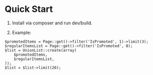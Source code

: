 # Quick Start

1. Install via composer and run dev/build.

2. Example:
```
$promotedItems = Page::get()->filter('IsPromoted', 1)->limit(3);
$regularItemsList = Page::get()->filter('IsPromoted', 0);
$list = UnionList::create(array(
    $promotedItems,
    $regularItemsList,
));
$list = $list->limit(20);
```
